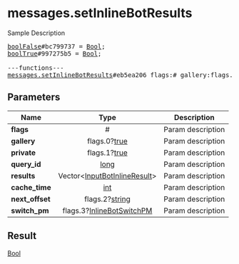 # messages.setInlineBotResults

Sample Description

<pre>
<a href="../constructor/boolFalse.md">boolFalse</a>#bc799737 = <a href="../type/Bool.md">Bool</a>;
<a href="../constructor/boolTrue.md">boolTrue</a>#997275b5 = <a href="../type/Bool.md">Bool</a>;

---functions---
<a href="../method/messages.setInlineBotResults.md">messages.setInlineBotResults</a>#eb5ea206 flags:# gallery:flags.0?<a href="../type/true.md">true</a> private:flags.1?<a href="../type/true.md">true</a> query_id:<a href="../type/long.md">long</a> results:Vector&lt;<a href="../type/InputBotInlineResult.md">InputBotInlineResult</a>&gt; cache_time:<a href="../type/int.md">int</a> next_offset:flags.2?<a href="../type/string.md">string</a> switch_pm:flags.3?<a href="../type/InlineBotSwitchPM.md">InlineBotSwitchPM</a> = <a href="../type/Bool.md">Bool</a>;
</pre>
## Parameters

| Name | Type | Description |
|------|:----:|-------------|
| **flags** | # | Param description |
| **gallery** | flags.0?<a href="../type/true.md">true</a> | Param description |
| **private** | flags.1?<a href="../type/true.md">true</a> | Param description |
| **query_id** | <a href="../type/long.md">long</a> | Param description |
| **results** | Vector&lt;<a href="../type/InputBotInlineResult.md">InputBotInlineResult</a>&gt; | Param description |
| **cache_time** | <a href="../type/int.md">int</a> | Param description |
| **next_offset** | flags.2?<a href="../type/string.md">string</a> | Param description |
| **switch_pm** | flags.3?<a href="../type/InlineBotSwitchPM.md">InlineBotSwitchPM</a> | Param description |

## Result

<a href="../type/Bool.md">Bool</a>

